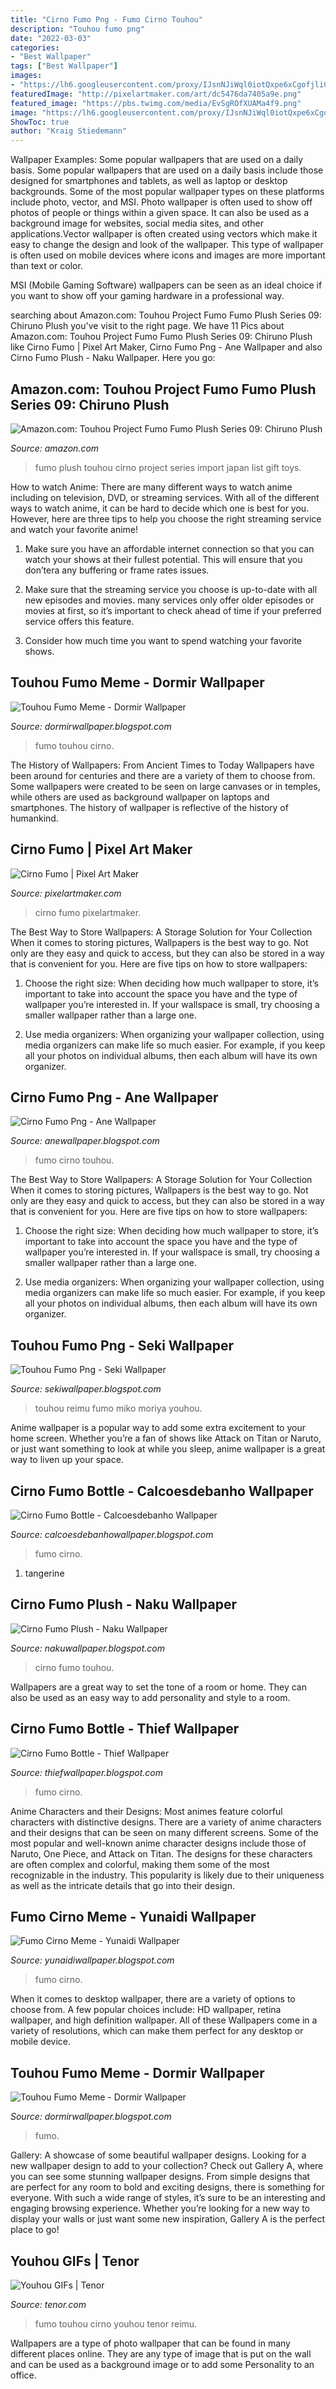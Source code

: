 ```yaml
---
title: "Cirno Fumo Png - Fumo Cirno Touhou"
description: "Touhou fumo png"
date: "2022-03-03"
categories:
- "Best Wallpaper"
tags: ["Best Wallpaper"]
images:
- "https://lh6.googleusercontent.com/proxy/IJsnNJiWql0iotQxpe6xCgofjliCv1wWFdkt68RsxMnOMow6QJL8f2ZW9jprjRxLvZu0JjXjry8RGwEGGDZzN4G7zpfUlwo3=w1200-h630-pd"
featuredImage: "http://pixelartmaker.com/art/dc5476da7405a9e.png"
featured_image: "https://pbs.twimg.com/media/EvSgROfXUAMa4f9.png"
image: "https://lh6.googleusercontent.com/proxy/IJsnNJiWql0iotQxpe6xCgofjliCv1wWFdkt68RsxMnOMow6QJL8f2ZW9jprjRxLvZu0JjXjry8RGwEGGDZzN4G7zpfUlwo3=w1200-h630-pd"
ShowToc: true
author: "Kraig Stiedemann"
---
```



Wallpaper Examples: Some popular wallpapers that are used on a daily basis.
Some popular wallpapers that are used on a daily basis include those designed for smartphones and tablets, as well as laptop or desktop backgrounds. Some of the most popular wallpaper types on these platforms include photo, vector, and MSI. 
Photo wallpaper is often used to show off photos of people or things within a given space. It can also be used as a background image for websites, social media sites, and other applications.Vector wallpaper is often created using vectors which make it easy to change the design and look of the wallpaper. This type of wallpaper is often used on mobile devices where icons and images are more important than text or color. 

MSI (Mobile Gaming Software) wallpapers can be seen as an ideal choice if you want to show off your gaming hardware in a professional way.

	

		
searching about Amazon.com: Touhou Project Fumo Fumo Plush Series 09: Chiruno Plush you've visit to the right page. We have 11 Pics about Amazon.com: Touhou Project Fumo Fumo Plush Series 09: Chiruno Plush like Cirno Fumo | Pixel Art Maker, Cirno Fumo Png - Ane Wallpaper and also Cirno Fumo Plush - Naku Wallpaper. Here you go:
		
    
## Amazon.com: Touhou Project Fumo Fumo Plush Series 09: Chiruno Plush

<img loading=lazy src="https://images-na.ssl-images-amazon.com/images/I/51i1JBw1%2BAL._SY300_QL70_.jpg" onerror="this.onerror=null;this.src='https://tse4.mm.bing.net/th?id=OIP.oaewRP8Je4HDX0GyK_vU_QAAAA&amp;pid=15.1';" alt="Amazon.com: Touhou Project Fumo Fumo Plush Series 09: Chiruno Plush">

_Source: amazon.com_

>fumo plush touhou cirno project series import japan list gift toys. 

	

How to watch Anime: There are many different ways to watch anime including on television, DVD, or streaming services.
With all of the different ways to watch anime, it can be hard to decide which one is best for you. However, here are three tips to help you choose the right streaming service and watch your favorite anime!
1. Make sure you have an affordable internet connection so that you can watch your shows at their fullest potential. This will ensure that you don’tera any buffering or frame rates issues.

2. Make sure that the streaming service you choose is up-to-date with all new episodes and movies. many services only offer older episodes or movies at first, so it’s important to check ahead of time if your preferred service offers this feature.

3. Consider how much time you want to spend watching your favorite shows.

    
## Touhou Fumo Meme - Dormir Wallpaper

<img loading=lazy src="https://64.media.tumblr.com/b561c71cbf87d5fb970a9ec126e582f3/234485a8eafb22fb-b5/s400x600/dee086f71cb9f43eca34dad45cf0bbc9c8d73030.png" onerror="this.onerror=null;this.src='https://tse1.mm.bing.net/th?id=OIP.7ZDP0am5qHHLSTBcB7h1ngAAAA&amp;pid=15.1';" alt="Touhou Fumo Meme - Dormir Wallpaper">

_Source: dormirwallpaper.blogspot.com_

>fumo touhou cirno. 

	

The History of Wallpapers: From Ancient Times to Today
Wallpapers have been around for centuries and there are a variety of them to choose from. Some wallpapers were created to be seen on large canvases or in temples, while others are used as background wallpaper on laptops and smartphones. The history of wallpaper is reflective of the history of humankind.

    
## Cirno Fumo | Pixel Art Maker

<img loading=lazy src="http://pixelartmaker.com/art/dc5476da7405a9e.png" onerror="this.onerror=null;this.src='https://tse4.mm.bing.net/th?id=OIP.BT0KhS3Oe58ud4TEuVy4mQHaHu&amp;pid=15.1';" alt="Cirno Fumo | Pixel Art Maker">

_Source: pixelartmaker.com_

>cirno fumo pixelartmaker. 

	

The Best Way to Store Wallpapers: A Storage Solution for Your Collection
When it comes to storing pictures, Wallpapers is the best way to go. Not only are they easy and quick to access, but they can also be stored in a way that is convenient for you. Here are five tips on how to store wallpapers:
1) Choose the right size: When deciding how much wallpaper to store, it’s important to take into account the space you have and the type of wallpaper you’re interested in. If your wallspace is small, try choosing a smaller wallpaper rather than a large one.

2) Use media organizers: When organizing your wallpaper collection, using media organizers can make life so much easier. For example, if you keep all your photos on individual albums, then each album will have its own organizer.

    
## Cirno Fumo Png - Ane Wallpaper

<img loading=lazy src="https://pbs.twimg.com/media/EvSgROfXUAMa4f9.png" onerror="this.onerror=null;this.src='https://tse2.mm.bing.net/th?id=OIP.Fj71rFI2KpE0kmJkUR6LzQHaHn&amp;pid=15.1';" alt="Cirno Fumo Png - Ane Wallpaper">

_Source: anewallpaper.blogspot.com_

>fumo cirno touhou. 

	

The Best Way to Store Wallpapers: A Storage Solution for Your Collection
When it comes to storing pictures, Wallpapers is the best way to go. Not only are they easy and quick to access, but they can also be stored in a way that is convenient for you. Here are five tips on how to store wallpapers:
1) Choose the right size: When deciding how much wallpaper to store, it’s important to take into account the space you have and the type of wallpaper you’re interested in. If your wallspace is small, try choosing a smaller wallpaper rather than a large one.

2) Use media organizers: When organizing your wallpaper collection, using media organizers can make life so much easier. For example, if you keep all your photos on individual albums, then each album will have its own organizer.

    
## Touhou Fumo Png - Seki Wallpaper

<img loading=lazy src="https://cdn.moriyashrine.org/monthly_2021_06/large_remb.gif.8d711e5b96a5d5ee5c06ff70ec301fa7.gif" onerror="this.onerror=null;this.src='https://tse2.mm.bing.net/th?id=OIP.QX7i8wKLBVKNk18VCyxc2QAAAA&amp;pid=15.1';" alt="Touhou Fumo Png - Seki Wallpaper">

_Source: sekiwallpaper.blogspot.com_

>touhou reimu fumo miko moriya youhou. 

	

Anime wallpaper is a popular way to add some extra excitement to your home screen. Whether you’re a fan of shows like Attack on Titan or Naruto, or just want something to look at while you sleep, anime wallpaper is a great way to liven up your space.

    
## Cirno Fumo Bottle - Calcoesdebanho Wallpaper

<img loading=lazy src="https://preview.redd.it/so7rkt0eilk21.png?width=320&amp;crop=smart&amp;auto=webp&amp;s=006e3049e502d3bfbcbc8c2e51105a7178b48d39" onerror="this.onerror=null;this.src='https://tse1.mm.bing.net/th?id=OIP.WhAew_q6_VPqyuGZbHpA9gAAAA&amp;pid=15.1';" alt="Cirno Fumo Bottle - Calcoesdebanho Wallpaper">

_Source: calcoesdebanhowallpaper.blogspot.com_

>fumo cirno. 

	

1. tangerine 

    
## Cirno Fumo Plush - Naku Wallpaper

<img loading=lazy src="https://lh6.googleusercontent.com/proxy/IJsnNJiWql0iotQxpe6xCgofjliCv1wWFdkt68RsxMnOMow6QJL8f2ZW9jprjRxLvZu0JjXjry8RGwEGGDZzN4G7zpfUlwo3=w1200-h630-pd" onerror="this.onerror=null;this.src='https://tse3.mm.bing.net/th?id=OIP.hCSeOFBZL2BSkEZf76cfZQHaD4&amp;pid=15.1';" alt="Cirno Fumo Plush - Naku Wallpaper">

_Source: nakuwallpaper.blogspot.com_

>cirno fumo touhou. 

	

Wallpapers are a great way to set the tone of a room or home. They can also be used as an easy way to add personality and style to a room.

    
## Cirno Fumo Bottle - Thief Wallpaper

<img loading=lazy src="https://ih1.redbubble.net/image.732225070.6592/st,small,507x507-pad,600x600,f8f8f8.u3.jpg" onerror="this.onerror=null;this.src='https://tse3.mm.bing.net/th?id=OIP.DRmt05xWLS0tekonCFEKcQHaHa&amp;pid=15.1';" alt="Cirno Fumo Bottle - Thief Wallpaper">

_Source: thiefwallpaper.blogspot.com_

>fumo cirno. 

	

Anime Characters and their Designs: Most animes feature colorful characters with distinctive designs.
There are a variety of anime characters and their designs that can be seen on many different screens. Some of the most popular and well-known anime character designs include those of Naruto, One Piece, and Attack on Titan. The designs for these characters are often complex and colorful, making them some of the most recognizable in the industry. This popularity is likely due to their uniqueness as well as the intricate details that go into their design.

    
## Fumo Cirno Meme - Yunaidi Wallpaper

<img loading=lazy src="https://lh5.googleusercontent.com/proxy/OmvILjhAiC28C_OHVUh7V1FWIFb2d-G0_jzn_8dYC9wm5tbHsffU4YmiQq-wnoHuT0fuDEHo0t043RdOluIQHGKCiPI=w1200-h630-n-k-no-nu" onerror="this.onerror=null;this.src='https://tse1.mm.bing.net/th?id=OIP.1zjcx41orIPah0p73FlbxQHaFj&amp;pid=15.1';" alt="Fumo Cirno Meme - Yunaidi Wallpaper">

_Source: yunaidiwallpaper.blogspot.com_

>fumo cirno. 

	

When it comes to desktop wallpaper, there are a variety of options to choose from. A few popular choices include: HD wallpaper, retina wallpaper, and high definition wallpaper. All of these Wallpapers come in a variety of resolutions, which can make them perfect for any desktop or mobile device. 

    
## Touhou Fumo Meme - Dormir Wallpaper

<img loading=lazy src="https://i.ytimg.com/vi/vVuursy8MCU/maxresdefault.jpg" onerror="this.onerror=null;this.src='https://tse2.mm.bing.net/th?id=OIP.kchFsgZPFQ8my5LzjUQhjgHaEK&amp;pid=15.1';" alt="Touhou Fumo Meme - Dormir Wallpaper">

_Source: dormirwallpaper.blogspot.com_

>fumo. 

	

Gallery: A showcase of some beautiful wallpaper designs.
Looking for a new wallpaper design to add to your collection? Check out Gallery A, where you can see some stunning wallpaper designs. From simple designs that are perfect for any room to bold and exciting designs, there is something for everyone. With such a wide range of styles, it’s sure to be an interesting and engaging browsing experience. Whether you’re looking for a new way to display your walls or just want some new inspiration, Gallery A is the perfect place to go!





	
	
    
## Youhou GIFs | Tenor

<img loading=lazy src="https://c.tenor.com/Eh3t6xaR_I4AAAAj/touhou-fumo.gif" onerror="this.onerror=null;this.src='https://tse1.mm.bing.net/th?id=OIP.bbtPMFq-D8deOEYqs5FiHAAAAA&amp;pid=15.1';" alt="Youhou GIFs | Tenor">

_Source: tenor.com_

>fumo touhou cirno youhou tenor reimu. 

	



Wallpapers are a type of photo wallpaper that can be found in many different places online. They are any type of image that is put on the wall and can be used as a background image or to add some Personality to an office.

